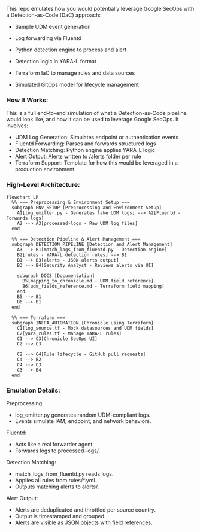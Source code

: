 
This repo emulates how you would potentially leverage Google SecOps with a Detection-as-Code (DaC) approach:

* Sample UDM event generation
* Log forwarding via Fluentd
* Python detection engine to process and alert

* Detection logic in YARA-L format
* Terraform IaC to manage rules and data sources
* Simulated GitOps model for lifecycle management

### How It Works:

This is a full end-to-end simulation of what a Detection-as-Code pipeline would look like, and how it can be used to leverage Google SecOps. It involves:

* UDM Log Generation: Simulates endpoint or authentication events
* Fluentd Forwarding: Parses and forwards structured logs
* Detection Matching: Python engine applies YARA-L logic
* Alert Output: Alerts written to /alerts folder per rule
* Terraform Support: Template for how this would be leveraged in a production environment


### High-Level Architecture:
```mermaid
flowchart LR
  %% === Preprocessing & Environment Setup ===
  subgraph ENV_SETUP [Preprocessing and Environment Setup]
    A1[log_emitter.py - Generates fake UDM logs] --> A2[Fluentd - Forwards logs]
    A2 --> A3[processed-logs - Raw UDM log files]
  end

  %% === Detection Pipeline & Alert Management ===
  subgraph DETECTION_PIPELINE [Detection and Alert Management]
    A3 --> B1[match_logs_from_fluentd.py - Detection engine]
    B2[rules - YARA-L detection rules] --> B1
    B1 --> B3[alerts - JSON alerts output]
    B3 --> B4[Security Analyst - Reviews alerts via UI]

    subgraph DOCS [Documentation]
      B5[mapping_to_chronicle.md - UDM field reference]
      B6[udm_fields_reference.md - Terraform field mapping]
    end
    B5 --> B1
    B6 --> B1
  end

  %% === Terraform ===
  subgraph INFRA_AUTOMATION [Chronicle using Terraform]
    C1[log_source.tf - Mock datasources and UDM fields]
    C2[yara_rules.tf - Manage YARA-L rules]
    C1 --> C3[Chronicle SecOps UI]
    C2 --> C3

    C2 --> C4[Rule lifecycle - GitHub pull requests]
    C4 --> B2
    C4 --> C3
    C3 --> B4
  end

```

### Emulation Details:

Preprocessing:
* log_emitter.py generates random UDM-compliant logs.
* Events simulate IAM, endpoint, and network behaviors.

Fluentd:
* Acts like a real forwarder agent.
* Forwards logs to processed-logs/.

Detection Matching:
* match_logs_from_fluentd.py reads logs.
* Applies all rules from rules/*.yml.
* Outputs matching alerts to alerts/.

Alert Output:
* Alerts are deduplicated and throttled per source country.
* Output is timestamped and grouped.
* Alerts are visible as JSON objects with field references.

